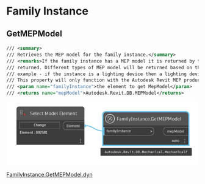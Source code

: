 # Family Instance

## GetMEPModel

```xml
/// <summary>
/// Retrieves the MEP model for the family instance.</summary>
/// <remarks>If the family instance has a MEP model it is returned by this method, otherwise <see langword="null" /> is
/// returned. Different types of MEP model will be returned based on the type of the instance, for
/// example - if the instance is a lighting device then a lighting device model will be returned.
/// This property will only function with the Autodesk Revit MEP product.</remarks>
/// <param name="familyInstance">the element to get MepModel</param>
/// <returns name="mepModel">Autodesk.Revit.DB.MEPModel</returns>
```

![](dyn/pic/FamilyInstance.GetMEPModel.png)

[FamilyInstance.GetMEPModel.dyn](https://github.com/chuongmep/OpenMEP/blob/dev/docs/OpenMEPPage/element/dyn/FamilyInstance.GetMEPModel.dyn)
